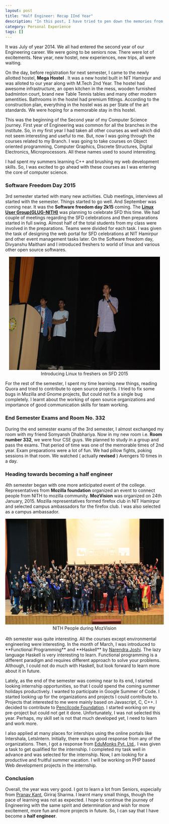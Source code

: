 ```yaml
---
layout: post
title: "Half Engineer: Recap IInd Year"
description: "In this post, I have tried to pen down the memories from my second year of college."
category: Personal Experience 
tags: []
---
```

<p>It was July of year 2014. We all had entered the second year of our Engineering career. We were going to be seniors now. There were lot of excitements. New year, new hostel, new experiences, new trips, all were waiting.</p>

On the day, before registration for next semester, I came to the newly allotted hostel, **Mega Hostel** .
It was a new hostel built in NIT Hamirpur and was alloted to our year along with M.Tech 2nd Year.
The hostel had awesome infrastructure, an open kitchen in the mess, wooden furnished badminton court, brand new Table Tennis tables and many other modern amentities.
Bathrooms in the hostel had premium fittings.
According to the construction plan, everything in the hostel was as per State of the art standards.
We were hoping for a memorable stay in this hostel.


<p>
This was the beginning of the Second year of my Computer Science journey.
First year of Engineering was common for all the branches in the institute.
So, in my first year I had taken all other courses as well which did not seem interesting and useful to me.
But, now I was going through the courses related to my Branch.
I was going to take courses on Object oriented programming, Computer Graphics, Discrete Structures, Digital Electronics, Microprocessors. All these names used to sound interesting.
</p>

<p>
I had spent my summers learning C++ and brushing my web development skills.
So, I was excited to go ahead with these courses as I was entering the core of computer science.
</p>

### Software Freedom Day 2015

3rd semester started with many new activities. Club meetings, interviews all started with the semester.
Things started to go well.
And September was coming near.
It was the **Software freedom day 2k15** coming.
The <a href="http://glug.nith.ac.in">**Linux User Group(GLUG-NITH)**</a> was planning to celebrate SFD this time.
We had couple of meetings regarding the SFD celebrations and then preparations started in full swing.
Almost half of the total students from my class were involved in the preparations.
Teams were divided for each task.
I was given the task of designing the web portal for SFD celebrations at NIT Hamirpur and other event management tasks later.
On the Software freedom day, Divyanshu Maithani and I introduced freshers to world of linux and various other open source softwares.


<p>
    <center><img src="/assets/media/sfd2015.JPG" width="480px" height="360px"/></center>
    <center>Introducing Linux to freshers on SFD 2015</center>
</p>

For the rest of the semester, I spent my time learning new things, reading Quora and tried to contribute to open source projects.
I tried to fix some bugs in Mozilla and Gnome projects, But could not fix a single bug completely.
I learnt about the working of open source organizations and importance of good communication skills for team working.


### End Semester Exams and Room No. 332
During the end semester exams of the 3rd semester, I almost exchanged my room with my friend Somyansh Dhabhariya.
Now in my new room i.e. **Room number 332**, we were four CSE guys.
We planned to study in a group and pass the exams.
That period of time was one of the memorable times of 2nd year.
Exam preparations were a lot of fun.
We had pillow fights, poking sessions in that room.
We watched ( actually **revised** ) Avengers 10 times in a day.



### Heading towards becoming a half engineer
4th semester began with one more anticipated event of the college.
Representatives from **Mozilla foundation** organized an event to connect people from NITH to mozilla community.
**MozVision** was organized on 24th January, 2015.
Mozilla representatives formed firefox club in NIT Hamirpur and selected campus ambassadors for the firefox club.
I was also selected as a campus ambassador.

<center><img src="/assets/media/mozvision.jpg"></center>
<center>NITH People during MozVision</center>


<br>
4th semester was quite interesting.
All the courses except environmental engineering were interesting.
In the month of March, I was introduced to **Functional Programming** and **Haskell** by <a href="http://vicarie.in" target="blank">Narendra Joshi</a>.
The lazy language Haskell is very interesting to learn.
Functional programming is a different paradigm and requires different approach to solve your problems.
Although, I could not do much with Haskell, but look forward to learn more about it in future.




Lately, as the end of the semester was coming near to its end, I started looking internship opportunities, so that I could spend the coming summer holidays productively.
I wanted to participate in Google Summer of Code. I started looking up for the organizations and projects I could contribute to.
Projects that interested to me were mainly based on Javascript, C, C++.
I decided to contribute to <a href="http://pencilcode.org" target="blank">Pencilcode Foundation</a>.
I started working on my pre-project but could not get it done.
Unfortunately, I was not selected this year.
Perhaps, my skill set is not that much developed yet, I need to learn and work more.



I also applied at many places for interships using the online portals like Intershala, LetsIntern.
Initially, there was no good response from any of the organizations.
Then, I got a response from <a href="http://edumonks.com">EduMonks Pvt. Ltd.</a>.
I was given a task to get qualified for the internship.
I completed my task well in advance and was selected for the internship.
Now, I am looking for a productive and fruitful summer vacation. I will be working on PHP based Web development projects in the internship.




### Conclusion
Overall, the year was very good.
I got to learn a lot from Seniors, especially from <a href="http://pricked.in">Pranav Kant</a>, Giriraj Sharma.
I learnt many small things, though the pace of learning was not as expected. 
I hope to continue the journey of Engineering with the same spirit and determination and wish for more excitement, more fun and more projects in future.
So, I can say that I have become a **half engineer**.





